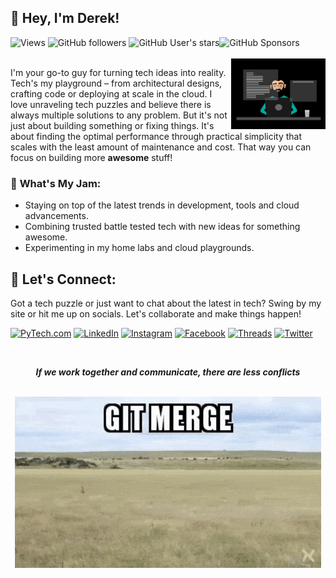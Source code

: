 ## 👋 **Hey, I'm Derek!**

<div align="left">
  <img alt="Views" src="https://komarev.com/ghpvc/?username=dereklarmstrong&label=views">
  <img alt="GitHub followers" src="https://img.shields.io/github/followers/dereklarmstrong">
  <img alt="GitHub User's stars" src="https://img.shields.io/github/stars/dereklarmstrong"><img alt="GitHub Sponsors" src="https://img.shields.io/github/sponsors/dereklarmstrong">
</div>
<br>
<img  src="./imgs/working-and-creating.gif" height="30%" width="30%" align="right" />


I'm your go-to guy for turning tech ideas into reality. Tech's my playground – from architectural designs, crafting code or deploying at scale in the cloud. I love unraveling tech puzzles and believe there is always multiple solutions to any problem. But it's not just about building something or fixing things. It's about finding the optimal performance through practical simplicity that scales with the least amount of maintenance and cost. That way you can focus on building more **awesome** stuff!


### 🍓 **What's My Jam:**
- Staying on top of the latest trends in development, tools and cloud advancements.
- Combining trusted battle tested tech with new ideas for something awesome.
- Experimenting in my home labs and cloud playgrounds.

## 🤝 **Let's Connect:**

Got a tech puzzle or just want to chat about the latest in tech? Swing by my site or hit me up on socials. Let's collaborate and make things happen!

<p>
<!--   <a href="https://dereklarmstrong.com/" target="_blank"><img alt="DerekLArmstrong.com" src="https://img.shields.io/badge/DerekLArmstrong.com-005c99?style=for-the-badge&logo=githubpages&logoColor=white"  height="30px"/> -->
  <a href="https://pytech.dev/" target="_blank"><img alt="PyTech.com" src="https://img.shields.io/badge/PyTech.Dev-44709f.svg?&style=for-the-badge&logo=python&logoColor=yellow" height="30px" /></a>
  <a href="https://www.linkedin.com/in/dereklarmstrong/" target="_blank"><img alt="LinkedIn" src="https://img.shields.io/badge/linkedin-%230077B5.svg?&style=for-the-badge&logo=linkedin&logoColor=white"  height="30px"/></a>
  <a href="https://www.instagram.com/dereklarmstrong" target="_blank"><img alt="Instagram" src="https://img.shields.io/badge/Instagram-a30765?style=for-the-badge&logo=instagram&logoColor=white"  height="30px"/></a>
  <a href="https://www.facebook.com/dereklarmstrong" target="_blank"><img alt="Facebook" src="https://img.shields.io/badge/Facebook-0866ff?style=for-the-badge&logo=facebook&logoColor=white"  height="30px"/></a>
  <a href="https://www.threads.net/@dereklarmstrong" target="_blank"><img alt="Threads" src="https://img.shields.io/badge/Threads-101010?style=for-the-badge&logo=threads&logoColor=white"  height="30px"/></a>
  <a href="https://twitter.com/dereklarmstrong" target="_blank"><img alt="Twitter" src="https://img.shields.io/badge/twitter-%231DA1F2.svg?&style=for-the-badge&logo=twitter&logoColor=white"  height="30px"/></a>
</p>

[//]: # ()
[//]: # (## 🛠️ **Technologies and Tools I Use:**)

[//]: # ()
[//]: # (<p>)

[//]: # (  <img alt="Python" src="https://img.shields.io/badge/Python-14354C?style=for-the-badge&logo=python&logoColor=white" height="30px"/>)

[//]: # (  <img alt="Pandas" src="https://img.shields.io/badge/Pandas-150458?style=for-the-badge&logo=pandas&logoColor=white" height="30px"/>)

[//]: # (  <img alt="Numpy" src="https://img.shields.io/badge/Numpy-013243?style=for-the-badge&logo=numpy&logoColor=white" height="30px"/>)

[//]: # (  <img alt="Matplotlib" src="https://img.shields.io/badge/Matplotlib-013243?style=for-the-badge&logo=matplotlib&logoColor=white" height="30px"/>)

[//]: # (  <img alt="Scikit-Learn" src="https://img.shields.io/badge/Scikit_Learn-013243?style=for-the-badge&logo=scikit-learn&logoColor=white" height="30px"/>)

[//]: # (  <img alt="PyTorch" src="https://img.shields.io/badge/PyTorch-EE4C2C?style=for-the-badge&logo=pytorch&logoColor=white" height="30px"/>)

[//]: # (  <img alt="Docker" src="https://img.shields.io/badge/Docker-2496ed?style=for-the-badge&logo=docker&logoColor=white" height="30px"/>)

[//]: # (  <img alt="Oracle" src="https://img.shields.io/badge/Oracle-F80000?style=for-the-badge&logo=oracle&logoColor=white" height="30px"/>)

[//]: # (  <img alt="MySQL" src="https://img.shields.io/badge/MySQL-4479A1?style=for-the-badge&logo=mysql&logoColor=white" height="30px"/>)

[//]: # (  <img alt="PostgreSQL" src="https://img.shields.io/badge/PostgreSQL-336791?style=for-the-badge&logo=postgresql&logoColor=white" height="30px"/>)

[//]: # (  <img alt="GitHub" src="https://img.shields.io/badge/GitHub-101010?style=for-the-badge&logo=GitHub&logoColor=white" height="30px"/>)

[//]: # (  <img alt="Github Actions" src="https://img.shields.io/badge/-GitHub_Actions-1e88ff?style=flat-square&logo=github-actions&logoColor=white" height="30px"/>)

[//]: # (  <img alt="GitLab" src="https://img.shields.io/badge/GitLab-FCA121?style=for-the-badge&logo=gitlab&logoColor=white" height="30px"/>)

[//]: # (  <img alt="GitLab CI" src="https://img.shields.io/badge/GitLab_CI-FCA121?style=for-the-badge&logo=gitlab&logoColor=white" height="30px"/>)

[//]: # (  <img alt="Azure" src="https://img.shields.io/badge/Azure-0c599d?style=for-the-badge&logo=microsoftazure&logoColor=white" height="30px"/>)

[//]: # (  <img alt="AWS" src="https://img.shields.io/badge/AWS-f8991b?style=for-the-badge&logo=amazonaws&logoColor=white" height="30px"/>)

[//]: # (  <img alt="Google Cloud" src="https://img.shields.io/badge/Google_Cloud-4285F4?style=for-the-badge&logo=google-cloud&logoColor=white" height="30px"/>)

[//]: # (  <img alt="Flask" src="https://img.shields.io/badge/Flask-000000?style=for-the-badge&logo=flask&logoColor=white" height="30px"/>)

[//]: # (  <img alt="Markdown" src="https://img.shields.io/badge/Markdown-000000?style=for-the-badge&logo=markdown&logoColor=white"  height="30px"/>)

[//]: # (  <img alt="PlantUML" src="https://img.shields.io/badge/PlantUML-000000?style=for-the-badge&logo=plantuml&logoColor=white" height="30px"/>)

[//]: # (  <img alt="Mermaid" src="https://img.shields.io/badge/Mermaid-003B5C?style=for-the-badge&logo=mermaid&logoColor=white" height="30px"/>)

[//]: # (  <img alt="Bash" src="https://img.shields.io/badge/Bash-4EAA25?style=for-the-badge&logo=gnu-bash&logoColor=white" height="30px"/>)

[//]: # (  <img alt="PowerShell" src="https://img.shields.io/badge/PowerShell-5391FE?style=for-the-badge&logo=powershell&logoColor=white" height="30px"/>)

[//]: # (  <img alt="git" src="https://img.shields.io/badge/-Git-F05032?style=flat-square&logo=git&logoColor=white" height="30px"/>)

[//]: # (  <img alt="Jira" src="https://img.shields.io/badge/Jira-0052CC?style=for-the-badge&logo=jira&logoColor=white" height="30px"/>)

[//]: # (  <img alt="Confluence" src="https://img.shields.io/badge/Confluence-172B4D?style=for-the-badge&logo=confluence&logoColor=white" height="30px"/>)

[//]: # (  <img alt="VS Code" src="https://img.shields.io/badge/VS_Code-007ACC?style=for-the-badge&logo=visual-studio-code&logoColor=white" height="30px"/>)

[//]: # (  <img alt="JetBrains" src="https://img.shields.io/badge/JetBrains-000000?style=for-the-badge&logo=jetbrains&logoColor=white" height="30px"/>)

[//]: # (  <img alt="PyCharm" src="https://img.shields.io/badge/PyCharm-000000?style=for-the-badge&logo=pycharm&logoColor=white" height="30px"/>)

[//]: # (  <img alt="IntelliJ IDEA" src="https://img.shields.io/badge/IntelliJ_IDEA-000000?style=for-the-badge&logo=intellij-idea&logoColor=white" height="30px"/>)

[//]: # (  <img alt="WebStorm" src="https://img.shields.io/badge/WebStorm-000000?style=for-the-badge&logo=webstorm&logoColor=white" height="30px"/>)

[//]: # (  <img alt="DataGrip" src="https://img.shields.io/badge/DataGrip-000000?style=for-the-badge&logo=datagrip&logoColor=white" height="30px"/>)

[//]: # (  <img alt="Rider" src="https://img.shields.io/badge/Rider-000000?style=for-the-badge&logo=rider&logoColor=white" height="30px"/>)

[//]: # (  <img alt="Javascript" src="https://img.shields.io/badge/Javascript-F7DF1E?style=for-the-badge&logo=javascript&logoColor=black" height="30px"/>)

[//]: # (  <img alt="C++" src="https://img.shields.io/badge/C++-00599C?style=for-the-badge&logo=c%2B%2B&logoColor=white" height="30px"/>)

[//]: # (  <img alt=".NET" src="https://img.shields.io/badge/.NET-512BD4?style=for-the-badge&logo=.net&logoColor=white" height="30px"/>)

[//]: # (  <img alt="Ruby" src="https://img.shields.io/badge/Ruby-CC342D?style=for-the-badge&logo=ruby&logoColor=white" height="30px"/>)

[//]: # (  <img alt="TCL" src="https://img.shields.io/badge/TCL-FF9800?style=for-the-badge&logo=tcl&logoColor=white" height="30px"/>)

[//]: # (  <img alt="HTML" src="https://img.shields.io/badge/HTML-E34F26?style=for-the-badge&logo=html5&logoColor=white" height="30px"/>)

[//]: # (  <img alt="MongoDB" src="https://img.shields.io/badge/MongoDB-47A248?style=for-the-badge&logo=mongodb&logoColor=white" height="30px"/>)

[//]: # (  <img alt="Kubernetes" src="https://img.shields.io/badge/Kubernetes-326CE5?style=for-the-badge&logo=kubernetes&logoColor=white" height="30px"/>)

[//]: # (  <img alt="Linux" src="https://img.shields.io/badge/Linux-000000?style=for-the-badge&logo=linux&logoColor=white" height="30px"/>)

[//]: # (  <img alt="RedHat" src="https://img.shields.io/badge/RedHat-EE0000?style=for-the-badge&logo=red-hat&logoColor=white" height="30px"/>)

[//]: # (  <img alt="Ubuntu" src="https://img.shields.io/badge/Ubuntu-E95420?style=for-the-badge&logo=ubuntu&logoColor=white" height="30px"/>)

[//]: # (  <img alt="Jenkins" src="https://img.shields.io/badge/Jenkins-D24939?style=for-the-badge&logo=jenkins&logoColor=white" height="30px"/>)

[//]: # (  <img alt="Windows" src="https://img.shields.io/badge/Windows-0078D6?style=for-the-badge&logo=windows&logoColor=white" height="30px"/>)

[//]: # (  <img alt="MacOS" src="https://img.shields.io/badge/MacOS-000000?style=for-the-badge&logo=apple&logoColor=white" height="30px"/>)

[//]: # (  <img alt="iOS" src="https://img.shields.io/badge/iOS-000000?style=for-the-badge&logo=ios&logoColor=white" height="30px"/>)

[//]: # (  <img alt="Android" src="https://img.shields.io/badge/Android-3DDC84?style=for-the-badge&logo=android&logoColor=white" height="30px"/>)

[//]: # (  <img alt="VMware" src="https://img.shields.io/badge/VMware-607078?style=for-the-badge&logo=vmware&logoColor=white" height="30px"/>)

[//]: # (  <img alt="Raspberry Pi" src="https://img.shields.io/badge/Raspberry_Pi-C51A4A?style=for-the-badge&logo=raspberry-pi&logoColor=white" height="30px"/>)

[//]: # (  <img alt="Arduino" src="https://img.shields.io/badge/Arduino-00979D?style=for-the-badge&logo=arduino&logoColor=white" height="30px"/>)

[//]: # (  <img alt="Cloudflare" src="https://img.shields.io/badge/Cloudflare-F38020?style=for-the-badge&logo=cloudflare&logoColor=white" height="30px"/>)

[//]: # (  <img alt="Ubiquiti" src="https://img.shields.io/badge/Ubiquiti-0551A6?style=for-the-badge&logo=ubiquiti&logoColor=white" height="30px"/>)

[//]: # (  <img alt="Cisco" src="https://img.shields.io/badge/Cisco-1BA0D7?style=for-the-badge&logo=cisco&logoColor=white" height="30px"/>)

[//]: # (  <img alt="Sonicwall" src="https://img.shields.io/badge/Sonicwall-FF6600?style=for-the-badge&logo=sonicwall&logoColor=white" height="30px"/>)

[//]: # (</p>)

[//]: # (<br>)

[//]: # ()
[//]: # (## 🤩 **GitHub:**)

[//]: # ()
[//]: # (<div align="center">)

[//]: # (  <img align="center" src="https://github-readme-stats.anuraghazra1.vercel.app/api?username=dereklarmstrong&show_icons=true" height="150px"/>)

[//]: # (  <img align="center" src="https://github-readme-streak-stats.herokuapp.com/?user=dereklarmstrong&" alt="dereklarmstrong" height="150px"/>)

[//]: # (</div>)

<div align="center">
  <br>
  <p><b><i>If we work together and communicate, there are less conflicts</b></i></p>
  <br>
  <img src="./imgs/git-merge.gif" width="490px">
  <br>
</div>

